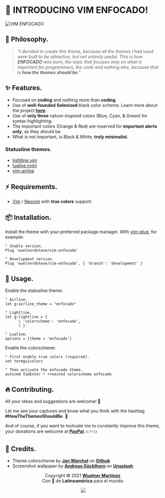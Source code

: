 # 🎉 **INTRODUCING VIM ENFOCADO!**

![VIM ENFOCADO](https://i.imgur.com/BzI2gUK.png)

## 🤯 **Philosophy.**

> _"I decided to create this theme, because all the themes I had used were built to be attractive, but not entirely useful. This is how **ENFOCADO** was born, the topic that focuses only on what is important for programmers, the code and nothing else, because that is **how the themes should be**."_

## ✨ **Features.**

- Focused on **coding** and nothing more than **coding**.
- Use of **well-founded Selenized** black color scheme. Learn more about the project [**here**](https://github.com/jan-warchol/selenized).
- Use of **only three** nature-inspired colors (Blue, Cyan, & Green) for syntax highlighting.
- The important colors (Orange & Red) are reserved for **important alerts only**, as they should be.
- What is not important, is Black & White, **truly minimalist**.

### **Statusline themes.**

- [lightline.vim](https://github.com/itchyny/lightline.vim)
- [lualine.nvim](https://github.com/hoob3rt/lualine.nvim)
- [vim-airline](https://github.com/vim-airline/vim-airline)

## ⚡️ **Requirements.**

- [Vim](https://www.vim.org/) / [Neovim](https://neovim.io/) with **true colors** support.

## 📦 **Installation.**

Install the theme with your preferred package manager. With [vim-plug](https://github.com/junegunn/vim-plug), for example:

```vim
" Stable version.
Plug 'wuelnerdotexe/vim-enfocado'

" Development version.
Plug 'wuelnerdotexe/vim-enfocado', { 'branch': 'development' }
```

## 🚀 **Usage.**

Enable the statusline theme:

```vim
" Airline.
let g:airline_theme = "enfocado"

" Lightline.
let g:lightline = {
      \ 'colorscheme': 'enfocado',
      \ }

" Lualine.
options = {theme = 'enfocado'}
```

Enable the colorscheme:

```vim
" First enable true colors (required).
set termguicolors

" Then activate the enfocado theme.
autocmd VimEnter * ++nested colorscheme enfocado
```

## 🔥 **Contributing.**

All your ideas and suggestions are welcome! 🙌

Let me see your captures and know what you think with the hashtag **#HowTheThemesShouldBe**. 👀

And of course, if you want to motivate me to constantly improve this theme, your donations are welcome at [**PayPal**](https://paypal.me/wuelnerdotexe). 👉👈

## 🙏 **Credits.**

- Theme colorscheme by [**Jan Warchol**](https://github.com/jan-warchol) on [**Github**](https://github.com/jan-warchol/selenized)
- Screenshot wallpaper by [**Andreas Gücklhorn**](https://unsplash.com/@draufsicht?utm_source=unsplash&utm_medium=referral&utm_content=creditCopyText) on [**Unsplash**](https://unsplash.com/s/photos/nature?utm_source=unsplash&utm_medium=referral&utm_content=creditCopyText)

<p align="center">Copyright &copy; 2021 <a href="mailto:wuelnerdotexe@gmail.com" target="_blank"><b>Wuelner Martínez</b></a>.<br />
Con 💚 de <b>Latinoamérica</b> para el mundo.</p>

<p align="center"><a href="https://github.com/wuelnerdotexe/vim-enfocado/blob/main/LICENSE"><img src="https://img.shields.io/static/v1.svg?style=flat-square&label=License&message=MIT&logo=github"/></a></p>
